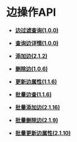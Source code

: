 # 边操作API<a name="ges_03_0114"></a>

-   **[边过滤查询\(1.0.0\)](边过滤查询(1-0-0).md)**  

-   **[查询边详情\(1.0.0\)](查询边详情(1-0-0).md)**  

-   **[添加边\(2.1.2\)](添加边(2-1-2).md)**  

-   **[删除边\(1.0.6\)](删除边(1-0-6).md)**  

-   **[更新边属性\(1.1.6\)](更新边属性(1-1-6).md)**  

-   **[批量边查\(1.1.6\)](批量边查(1-1-6).md)**  

-   **[批量添加边\(2.1.16\)](批量添加边(2-1-16).md)**  

-   **[批量删除边\(2.1.9\)](批量删除边(2-1-9).md)**  

-   **[批量更新边属性\(2.1.10\)](批量更新边属性(2-1-10).md)**  


